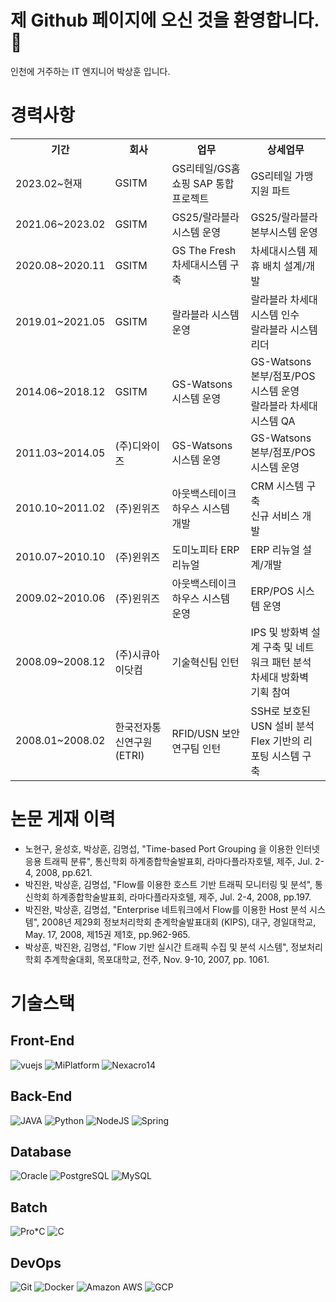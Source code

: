 # 제 Github 페이지에 오신 것을 환영합니다. 👋

인천에 거주하는 IT 엔지니어 박상훈 입니다. 

# 경력사항

<table>
  <tr>
    <th>기간</th>
    <th>회사</th>
    <th>업무</th>
    <th>상세업무</th>
  </tr>
  <tr>
    <td>2023.02~현재</td>
    <td>GSITM</td>
    <td>GS리테일/GS홈쇼핑 SAP 통합 프로젝트</td>
    <td>GS리테일 가맹지원 파트</td>
  </tr>
  <tr>
    <td>2021.06~2023.02</td>
    <td>GSITM</td>
    <td>GS25/랄라블라 시스템 운영</td>
    <td>GS25/랄라블라 본부시스템 운영</td>
  </tr>
  <tr>
    <td>2020.08~2020.11</td>
    <td>GSITM</td>
    <td>GS The Fresh 차세대시스템 구축</td>
    <td>차세대시스템 제휴 배치 설계/개발</td>
  </tr>
  <tr>
    <td>2019.01~2021.05</td>
    <td>GSITM</td>
    <td>랄라블라 시스템 운영</td>
    <td>랄라블라 차세대 시스템 인수<br>랄라블라 시스템 리더</td>
  </tr>
  <tr>
    <td>2014.06~2018.12</td>
    <td>GSITM</td>
    <td>GS-Watsons 시스템 운영</td>
    <td>GS-Watsons 본부/점포/POS 시스템 운영<br>랄라블라 차세대 시스템 QA</td>
  </tr>
  <tr>
    <td>2011.03~2014.05</td>
    <td>(주)디와이즈</td>
    <td>GS-Watsons 시스템 운영</td>
    <td>GS-Watsons 본부/점포/POS 시스템 운영</td>
  </tr>
  <tr>
    <td>2010.10~2011.02</td>
    <td>(주)윈위즈</td>
    <td>아웃백스테이크하우스 시스템 개발</td>
    <td>CRM 시스템 구축<br>신규 서비스 개발</td>
  </tr>
  <tr>
    <td>2010.07~2010.10</td>
    <td>(주)윈위즈</td>
    <td>도미노피타 ERP 리뉴얼</td>
    <td>ERP 리뉴얼 설계/개발</td>
  </tr>
  <tr>
    <td>2009.02~2010.06</td>
    <td>(주)윈위즈</td>
    <td>아웃백스테이크하우스 시스템 운영</td>
    <td>ERP/POS 시스템 운영</td>
  </tr>
  <tr>
    <td>2008.09~2008.12</td>
    <td>(주)시큐아이닷컴</td>
    <td>기술혁신팀 인턴</td>
    <td>IPS 및 방화벽 설계 구축 및 네트워크 패턴 분석<br>차세대 방화벽 기획 참여</td>
  </tr>
  <tr>
    <td>2008.01~2008.02</td>
    <td>한국전자통신연구원 (ETRI)</td>
    <td>RFID/USN 보안연구팀 인턴</td>
    <td>SSH로 보호된 USN 설비 분석<br>Flex 기반의 리포팅 시스템 구축</td>
  </tr>
</table>

# 논문 게재 이력
* 노현구, 윤성호, 박상훈, 김명섭, "Time-based Port Grouping 을 이용한 인터넷 응용 트래픽 분류", 통신학회 하계종합학술발표회, 라마다플라자호텔, 제주, Jul. 2-4, 2008, pp.621.
* 박진완, 박상훈, 김명섭, "Flow를 이용한 호스트 기반 트래픽 모니터링 및 분석", 통신학회 하계종합학술발표회, 라마다플라자호텔, 제주, Jul. 2-4, 2008, pp.197.
* 박진완, 박상훈, 김명섭, "Enterprise 네트워크에서 Flow를 이용한 Host 분석 시스템", 2008년 제29회 정보처리학회 춘계학술발표대회 (KIPS), 대구, 경일대학교, May. 17, 2008, 제15권 제1호, pp.962-965.
* 박상훈, 박진완, 김명섭, "Flow 기반 실시간 트래픽 수집 및 분석 시스템", 정보처리학회 추계학술대회, 목포대학교, 전주, Nov. 9-10, 2007, pp. 1061.

# 기술스택
## Front-End

![vuejs](https://img.shields.io/badge/-vuejs-green?style=for-the-badge&logo=vue.js)
![MiPlatform](https://img.shields.io/badge/-MiPlatform-green?style=for-the-badge&logo=miplatform)
![Nexacro14](https://img.shields.io/badge/-Nexacro14-green?style=for-the-badge&logo=tobesoft)

## Back-End

![JAVA](https://img.shields.io/badge/-JAVA-green?style=for-the-badge&logo=JAVA)
![Python](https://img.shields.io/badge/-Python-green?style=for-the-badge&logo=python)
![NodeJS](https://img.shields.io/badge/-NodeJS-green?style=for-the-badge&logo=node.js)
![Spring](https://img.shields.io/badge/-Spring-green?style=for-the-badge&logo=spring)

## Database

![Oracle](https://img.shields.io/badge/-Oracle-green?style=for-the-badge&logo=Oracle)
![PostgreSQL](https://img.shields.io/badge/-PostgreSQL-green?style=for-the-badge&logo=PostgreSQL)
![MySQL](https://img.shields.io/badge/-MySQL-green?style=for-the-badge&logo=MySQL)

## Batch

![Pro*C](https://img.shields.io/badge/-Pro*C-green?style=for-the-badge&logo=c)
![C](https://img.shields.io/badge/-C-green?style=for-the-badge&logo=c)

## DevOps

![Git](https://img.shields.io/badge/-Git-green?style=for-the-badge&logo=git)
![Docker](https://img.shields.io/badge/-Docker-green?style=for-the-badge&logo=docker)
![Amazon AWS](https://img.shields.io/badge/-AWS-green?style=for-the-badge&logo=Amazon-AWS)
![GCP](https://img.shields.io/badge/-GCP-green?style=for-the-badge&logo=Google-Cloud)

<!--
**bbarkthong/bbarkthong** is a ✨ _special_ ✨ repository because its `README.md` (this file) appears on your GitHub profile.

Here are some ideas to get you started:

- 🔭 I’m currently working on ...
- 🌱 I’m currently learning ...
- 👯 I’m looking to collaborate on ...
- 🤔 I’m looking for help with ...
- 💬 Ask me about ...
- 📫 How to reach me: ...
- 😄 Pronouns: ...
- ⚡ Fun fact: ...
-->
